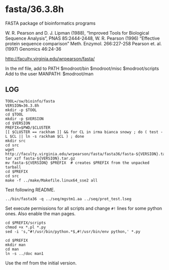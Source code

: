 fasta/36.3.8h
=============

FASTA package of bioinformatics programs

W. R. Pearson and D. J. Lipman (1988), “Improved Tools for Biological Sequence
    Analysis”, PNAS 85:2444-2448, 
W. R. Pearson (1996) “Effective protein sequence comparison” Meth.  Enzymol. 
    266:227-258
Pearson et. al. (1997) Genomics 46:24-36

<http://faculty.virginia.edu/wrpearson/fasta/>

In the mf file, add to PATH
    $modroot/bin
    $modroot/misc
    $modroot/scripts
Add to the user MANPATH:
    $modroot/man

LOG
---

    TOOL=/sw/bioinfo/fasta
    VERSION=36.3.8h
    mkdir -p $TOOL
    cd $TOOL
    mkdir -p $VERSION
    cd $VERSION
    PREFIX=$PWD/$CLUSTER
    [[ $CLUSTER == rackham ]] && for CL in irma bianca snowy ; do ( test -L $CL || ln -s rackham $CL ) ; done
    mkdir src
    cd src
    wget http://faculty.virginia.edu/wrpearson/fasta/fasta36/fasta-${VERSION}.tar.gz
    tar xzf fasta-${VERSION}.tar.gz
    mv fasta-${VERSION} $PREFIX  # creates $PREFIX from the unpacked tarball
    cd $PREFIX
    cd src
    make -f ../make/Makefile.linux64_sse2 all

Test following README.

    ../bin/fasta36 -q ../seq/mgstm1.aa ../seq/prot_test.lseg

Set execute permissions for all scripts and change `#!` lines for some python ones.
Also enable the man pages.

    cd $PREFIX/scripts
    chmod +x *.pl *.py
    sed -i 's,^#!/usr/bin/python.*$,#!/usr/bin/env python,' *.py

    cd $PREFIX
    mkdir man
    cd man
    ln -s ../doc man1

Use the mf from the initial version.
